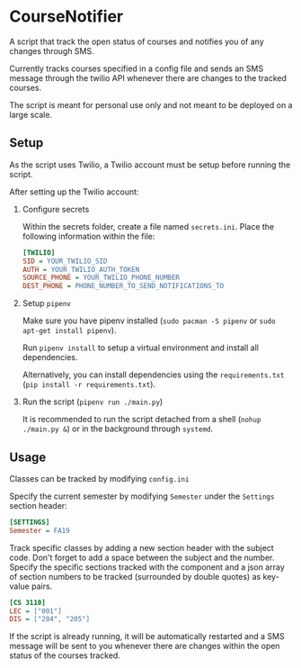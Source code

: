 # CourseNotifier

A script that track the open status of courses and notifies you of any changes through SMS.

Currently tracks courses specified in a config file and sends an SMS message
through the twilio API whenever there are changes to the tracked courses.

The script is meant for personal use only and not meant to be deployed on a large scale.

## Setup
As the script uses Twilio, a Twilio account must be setup before running the script.

After setting up the Twilio account:

1. Configure secrets

   Within the secrets folder, create a file named `secrets.ini`. Place the following
   information within the file:

   ```ini
   [TWILIO]
   SID = YOUR_TWILIO_SID
   AUTH = YOUR_TWILIO_AUTH_TOKEN
   SOURCE_PHONE = YOUR_TWILIO_PHONE_NUMBER
   DEST_PHONE = PHONE_NUMBER_TO_SEND_NOTIFICATIONS_TO
   ```

2. Setup `pipenv`

   Make sure you have pipenv installed (`sudo pacman -S pipenv` or `sudo apt-get install pipenv`).

   Run `pipenv install` to setup a virtual environment and install all dependencies.

   Alternatively, you can install dependencies using the `requirements.txt` (`pip install -r requirements.txt`).

3. Run the script (`pipenv run ./main.py`)

   It is recommended to run the script detached from a shell (`nohup ./main.py &`) or in the background through `systemd`.

## Usage
Classes can be tracked by modifying `config.ini`

Specify the current semester by modifying `Semester` under the `Settings` section header:
```ini
[SETTINGS]
Semester = FA19
```

Track specific classes by adding a new section header with the subject code.
Don't forget to add a space between the subject and the number.
Specify the specific sections tracked with the component and a json array of
section numbers to be tracked (surrounded by double quotes) as key-value pairs.

```ini
[CS 3110]
LEC = ["001"]
DIS = ["204", "205"]
```

If the script is already running, it will be automatically restarted and a
SMS message will be sent to you whenever there are changes within the open
status of the courses tracked.
